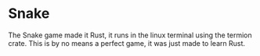 # Snake
The Snake game made it Rust, it runs in the linux terminal using the termion crate.
This is by no means a perfect game, it was just made to learn Rust.
